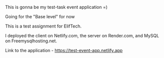 This is gonna be my test-task event application =)

Going for the "Base level" for now

This is a test assignment for ElifTech.

I deployed the client on Netlify.com, the server on Render.com, and MySQL on Freemysqlhosting.net.

Link to the application - https://test-event-app.netlify.app
